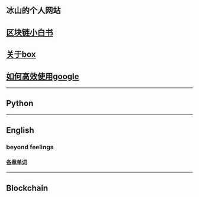 冰山的个人网站
---
## [区块链小白书](https://blockchainlittlebook.com) 
## [关于box](https://mp.weixin.qq.com/s/j574I_ddSYwhKU67q8rWwg) 
## [如何高效使用google](https://github.com/iceberg-yuan/iceberg-yuan.github.io/blob/master/%E5%A6%82%E4%BD%95%E9%AB%98%E6%95%88%E4%BD%BF%E7%94%A8google)
---
## Python


---
## English
### beyond feelings
#### [各章单词](https://github.com/iceberg-yuan/iceberg-yuan.github.io/blob/master/2.beyond%20feelins%E5%A4%A7%E7%BA%B2)
---

## Blockchain

